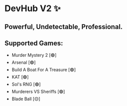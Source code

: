 # DevHub V2 ✨

## Powerful, Undetectable, Professional.

## Supported Games:

- Murder Mystery 2 [🟢]
- Arsenal [🟢]
- Build A Boat For A Treasure [🟢]
- KAT [🟢]
- Sol's RNG [🟢]
- Murderers VS Sheriffs [🟢]
- Blade Ball [🟡]
